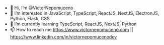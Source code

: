 - 👋 Hi, I’m @VictorNepomuceno
- 👀 I’m interested in JavaScript, TypeScript, ReactJS, NextJS, ElectronJS, Python, Flask, CSS
- 🌱 I’m currently learning TypeScript, ReactJS, NextJS, Python
- 📫 How to reach me https://www.victornepomuceno.com || https://www.linkedin.com/in/victornepomucenodev

